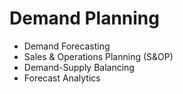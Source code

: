 # Demand Planning

- Demand Forecasting
- Sales & Operations Planning (S&OP)
- Demand-Supply Balancing
- Forecast Analytics